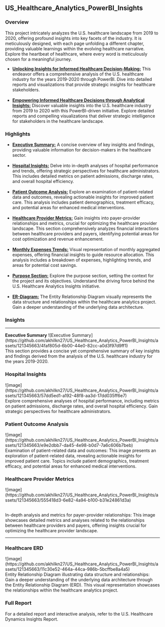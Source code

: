 <h2>US_Healthcare_Analytics_PowerBI_Insights</h2>

<h3>Overview</h3>

This project intricately analyzes the U.S. healthcare landscape from 2019 to 2020, offering profound insights into key facets of the industry. It is meticulously designed, with each page unfolding a different chapter, providing valuable learnings within the evolving healthcare narrative. Explore the heartbeat of healthcare, where every word is meticulously chosen for a meaningful journey.

<ul>
  <li><b><u>Unlocking Insights for Informed Healthcare Decision-Making:</b></u> This endeavor offers a comprehensive analysis of the U.S. healthcare industry for the years 2019-2020 through PowerBI. Dive into detailed reports and visualizations that provide strategic insights for healthcare stakeholders.</b></li><br>

<li><b><u>Empowering Informed Healthcare Decisions through Analytical Insights:</b></u> Discover valuable insights into the U.S. healthcare industry from 2019 to 2020 with this PowerBI-driven initiative. Explore detailed reports and compelling visualizations that deliver strategic intelligence for stakeholders in the healthcare landscape.</li></ul>

<h3>Highlights</h3>
<ul>
  <li><b><u>Executive Summary:</b></u> A concise overview of key insights and findings, providing valuable information for decision-makers in the healthcare sector.</li><br>

<li><b><u>Hospital Insights:</b></u> Delve into in-depth analyses of hospital performance and trends, offering strategic perspectives for healthcare administrators. This includes detailed metrics on patient admissions, discharge rates, and overall hospital efficiency.</li><br>

<li><b><u>Patient Outcome Analysis:</b></u> Explore an examination of patient-related data and outcomes, revealing actionable insights for improved patient care. This analysis includes patient demographics, treatment efficacy, and potential areas for enhanced medical interventions.</li><br>

<li><b><u>Healthcare Provider Metrics:</b></u> Gain insights into payer-provider relationships and metrics, crucial for optimizing the healthcare provider landscape. This section comprehensively analyzes financial interactions between healthcare providers and payers, identifying potential areas for cost optimization and revenue enhancement.</li><br>

<li><b><u>Monthly Expenses Trends:</b></u> Visual representation of monthly aggregated expenses, offering financial insights to guide resource allocation. This analysis includes a breakdown of expenses, highlighting trends, and areas for potential cost savings.</li><br>

<li><b><u>Purpose Section:</b></u> Explore the purpose section, setting the context for the project and its objectives. Understand the driving force behind the U.S. Healthcare Analytics Insights initiative.</li></br>

<li><b><u>ER-Diagram:</b></u> The Entity Relationship Diagram visually represents the data structure and relationships within the healthcare analytics project. Gain a deeper understanding of the underlying data architecture.</li></ul>

<h3>Insights</h3><hr>
<b>Executive Summary</b>
![Executive Summary](https://github.com/akhilkn27/US_Healthcare_Analytics_PowerBI_Insights/assets/121345663/4faf805d-6b00-44e0-82cc-a0d3f97d9ff1)
<br>This section provides a concise yet comprehensive summary of key insights and findings derived from the analysis of the U.S. healthcare industry for the years 2019-2020.

<h3>Hospital Insights</h3>
![image](https://github.com/akhilkn27/US_Healthcare_Analytics_PowerBI_Insights/assets/121345663/57dd5ed1-a192-48f8-aa3d-17dd035ff6e7)
<br>Explore comprehensive analyses of hospital performance, including metrics on patient admissions, discharge rates, and overall hospital efficiency. Gain strategic perspectives for healthcare administrators.

<h3>Patient Outcome Analysis</h3>
![image](https://github.com/akhilkn27/US_Healthcare_Analytics_PowerBI_Insights/assets/121345663/e9e2dbb7-da45-4e98-b0d7-7a6c606b7beb)
<br>Examination of patient-related data and outcomes: This image presents an exploration of patient-related data, revealing actionable insights for improved patient care. Topics include patient demographics, treatment efficacy, and potential areas for enhanced medical interventions.

<h3>Healthcare Provider Metrics</h3>
![image](https://github.com/akhilkn27/US_Healthcare_Analytics_PowerBI_Insights/assets/121345663/555418d3-6e82-4a94-b100-b31e24861d3a)

<br>In-depth analysis and metrics for payer-provider relationships: This image showcases detailed metrics and analyses related to the relationships between healthcare providers and payers, offering insights crucial for optimizing the healthcare provider landscape.<hr>

<h3>Healthcare ERD</h3>
![image](https://github.com/akhilkn27/US_Healthcare_Analytics_PowerBI_Insights/assets/121345663/11c30e52-464a-44ca-986b-5bcffbe8a4a5)
<br>Entity Relationship Diagram illustrating data structure and relationships: Gain a deeper understanding of the underlying data architecture through the Entity Relationship Diagram (ERD). This visual representation showcases the relationships within the healthcare analytics project.

<h3>Full Report</h3>
For a detailed report and interactive analysis, refer to the U.S. Healthcare Dynamics Insights Report.

